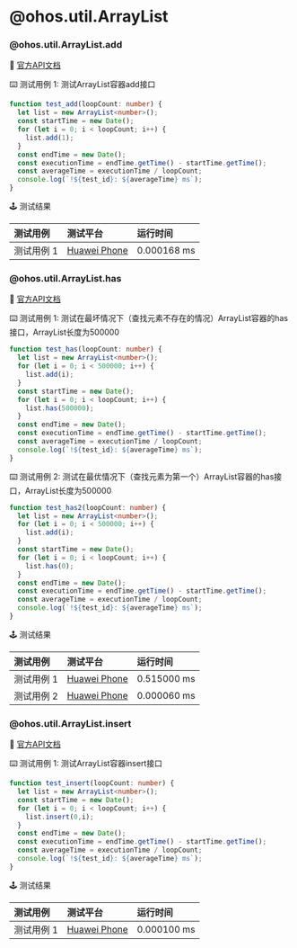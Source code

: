 # @ohos.util.ArrayList
### @ohos.util.ArrayList.add

:book: [官方API文档](https://developer.harmonyos.com/cn/docs/documentation/doc-references-V3/js-apis-arraylist-0000001427585156-V3#ZH-CN_TOPIC_0000001523488842__add)

:keyboard: 测试用例 1: 测试ArrayList容器add接口 

```typescript
function test_add(loopCount: number) {
  let list = new ArrayList<number>();
  const startTime = new Date();
  for (let i = 0; i < loopCount; i++) {
    list.add(1);
  }
  const endTime = new Date();
  const executionTime = endTime.getTime() - startTime.getTime();
  const averageTime = executionTime / loopCount;
  console.log(`!${test_id}: ${averageTime} ms`);
}
```
:joystick: 测试结果

| 测试用例   | 测试平台           | 运行时间        |
|:-------|:---------------|:------------|
| 测试用例 1 | [Huawei Phone] | 0.000168 ms |

### @ohos.util.ArrayList.has

:book: [官方API文档](https://developer.harmonyos.com/cn/docs/documentation/doc-references-V3/js-apis-arraylist-0000001427585156-V3#ZH-CN_TOPIC_0000001523488842__has)

:keyboard: 测试用例 1: 测试在最坏情况下（查找元素不存在的情况）ArrayList容器的has接口，ArrayList长度为500000 

```typescript
function test_has(loopCount: number) {
  let list = new ArrayList<number>();
  for (let i = 0; i < 500000; i++) {
    list.add(i);
  }
  const startTime = new Date();
  for (let i = 0; i < loopCount; i++) {
    list.has(500000);
  }
  const endTime = new Date();
  const executionTime = endTime.getTime() - startTime.getTime();
  const averageTime = executionTime / loopCount;
  console.log(`!${test_id}: ${averageTime} ms`);
}
```
:keyboard: 测试用例 2: 测试在最优情况下（查找元素为第一个）ArrayList容器的has接口，ArrayList长度为500000 

```typescript
function test_has2(loopCount: number) {
  let list = new ArrayList<number>();
  for (let i = 0; i < 500000; i++) {
    list.add(i);
  }
  const startTime = new Date();
  for (let i = 0; i < loopCount; i++) {
    list.has(0);
  }
  const endTime = new Date();
  const executionTime = endTime.getTime() - startTime.getTime();
  const averageTime = executionTime / loopCount;
  console.log(`!${test_id}: ${averageTime} ms`);
}
```
:joystick: 测试结果

| 测试用例   | 测试平台           | 运行时间        |
|:-------|:---------------|:------------|
| 测试用例 1 | [Huawei Phone] | 0.515000 ms |
| 测试用例 2 | [Huawei Phone] | 0.000060 ms |

### @ohos.util.ArrayList.insert

:book: [官方API文档](https://developer.harmonyos.com/cn/docs/documentation/doc-references-V3/js-apis-arraylist-0000001427585156-V3#ZH-CN_TOPIC_0000001523488842__insert)

:keyboard: 测试用例 1: 测试ArrayList容器insert接口 

```typescript
function test_insert(loopCount: number) {
  let list = new ArrayList<number>();
  const startTime = new Date();
  for (let i = 0; i < loopCount; i++) {
    list.insert(0,i);
  }
  const endTime = new Date();
  const executionTime = endTime.getTime() - startTime.getTime();
  const averageTime = executionTime / loopCount;
  console.log(`!${test_id}: ${averageTime} ms`);
}
```
:joystick: 测试结果

| 测试用例   | 测试平台           | 运行时间        |
|:-------|:---------------|:------------|
| 测试用例 1 | [Huawei Phone] | 0.000100 ms |

[Huawei Phone]: ../../device/#huawei-phone
[Huawei Watch]: ../../device/#huawei-watch
[node]: ../../device/#typescript